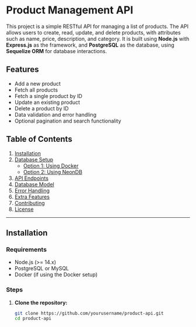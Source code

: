 # **Product Management API**

This project is a simple RESTful API for managing a list of products. The API allows users to create, read, update, and delete products, with attributes such as name, price, description, and category. It is built using **Node.js** with **Express.js** as the framework, and **PostgreSQL** as the database, using **Sequelize ORM** for database interactions.

## **Features**

- Add a new product
- Fetch all products
- Fetch a single product by ID
- Update an existing product
- Delete a product by ID
- Data validation and error handling
- Optional pagination and search functionality

## **Table of Contents**

1. [Installation](#installation)
2. [Database Setup](#database-setup)
   - [Option 1: Using Docker](#option-1-using-docker)
   - [Option 2: Using NeonDB](#option-2-using-neondb)
3. [API Endpoints](#api-endpoints)
4. [Database Model](#database-model)
5. [Error Handling](#error-handling)
6. [Extra Features](#extra-features)
7. [Contributing](#contributing)
8. [License](#license)

---

## **Installation**

### **Requirements**
- Node.js (>= 14.x)
- PostgreSQL or MySQL
- Docker (if using the Docker setup)

### **Steps**

1. **Clone the repository:**
   ```bash
   git clone https://github.com/yourusername/product-api.git
   cd product-api
